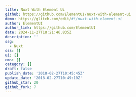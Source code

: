 ```yaml
---
title: Nuxt With Element Ui
github: https://github.com/ElementUI/nuxt-with-element-ui
demo: https://glitch.com/edit/#!/nuxt-with-element-ui
author: ElementUI
author_link: https://github.com/ElementUI
date: 2024-11-27T18:21:46.835Z
description: ''
ssg:
  - Nuxt
css: []
ui: []
cms: []
category: []
draft: false
publish_date: '2018-02-27T10:45:45Z'
update_date: '2018-02-27T10:49:10Z'
github_star: 20
github_fork: 7
---
```

